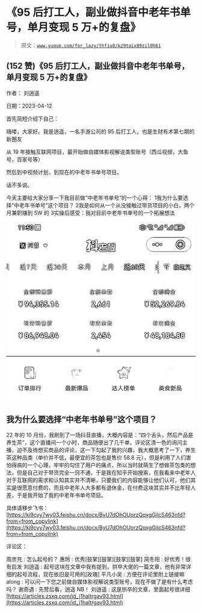 # 《95 后打工人，副业做抖音中老年书单号，单月变现 5 万+的复盘》

> 原文：[`www.yuque.com/for_lazy/thfiu8/kz9taix89zil0h61`](https://www.yuque.com/for_lazy/thfiu8/kz9taix89zil0h61)



## (152 赞)《95 后打工人，副业做抖音中老年书单号，单月变现 5 万+的复盘》 

作者： 刘逍遥 

日期：2023-04-12 

首先简短介绍下自己： 

嗨喽，大家好。我是逍遥，一名手游公司的 95 后打工人，也是生财有术第七期的新圈友 

从 19 年接触互联网项目，最开始做自媒体影视解说类型账号（西瓜视频，大鱼号，百家号等） 

然后到中视频计划，到现在的中老年书单号项目。 

话不多说。 

今天主要给大家分享一下我目前做“中老年书单号”的一个心得： <ne-oli index-type="0"><ne-oli-i>1</ne-oli-i><ne-oli-c class="ne-oli-content" id="u8fb39127" data-lake-id="u8fb39127">我为什么要选择“中老年书单号”这个项目？</ne-oli-c></ne-oli> <ne-oli index-type="0"><ne-oli-i>2</ne-oli-i><ne-oli-c class="ne-oli-content" id="u64525617" data-lake-id="u64525617">我是如何从一个从没接触过带货项目的小白，两个月兼职赚到 5W 的</ne-oli-c></ne-oli> <ne-oli index-type="0"><ne-oli-i>3</ne-oli-i><ne-oli-c class="ne-oli-content" id="u1b1a07f2" data-lake-id="u1b1a07f2">实操后感受：我对目前中老年书单号的一个拓展想法</ne-oli-c></ne-oli> 

![](img/bb9e0dc5fa689a54b0971dfd68eb976a.png) 

## 我为什么要选择“中老年书单号”这个项目？ 

22 年的 10 月份，我刷到了一场抖音直播，大概内容是：“四个舌头，然后产品是养生茶”，这个直播间一个小时，商品随便出了几千单，评论区清一色的询问主播，迫不及待想买商品的评论，这一下勾起了我的兴趣，我大概思考了一下，养生茶这种品类（单价并不低，最便宜的茶包也是售价 58.8 元），但是利用了人们害怕得病的一个心理，牢牢的勾住了用户的痛点，所以当时就萌生了想做茶包类的想法，但是自己对于带货完全一窍不通，于是我在知乎开始搜索，在我看来中老年人对于互联网的需求和认知其实并不清晰，只要我们的内容能够让他们认可，他们其实是很愿意付费的，而且中老年人大多都有退休金，在付费这块其实并不比年轻人差，于是我开始了我的中老年书单号项目。 

具体请移步飞书：[https://ki9cyy7wy03.feishu.cn/docx/ByU7dOhOUorzQqxgGilcS463nfd?from=from_copylink](https://ki9cyy7wy03.feishu.cn/docx/ByU7dOhOUorzQqxgGilcS463nfd?from=from_copylink) 

评论区： 

周彦充 : 怎么起号的？ 惠玲 : 优秀[鼓掌][鼓掌][鼓掌][鼓掌] 简冬阳 : 好优秀！很有启发 刘逍遥 : 起号这块在文章中我有提到，拱卒大佬的一篇文章，他有非常详细的起号流程，现在依旧是可用的[玫瑰] 平凡小吴 : 方便在评论里附上链接嘛 along : 可以问一下您之前做自媒体影视解说类型账号，现在不做了是有什么考虑吗？ 谢奇遇 : 先赞后看，逍遥 NB！ 刘逍遥 : 这是拱卒的文章，里面起号很详细[https://articles.zsxq.com/id_j1haltrgav93.html](https://articles.zsxq.com/id_j1haltrgav93.html)